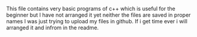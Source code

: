 This file contains very basic programs of c++ which is useful for the beginner
but I have not arranged it yet neither the files are saved in proper names  I was just trying to upload my files in github.
If i get time ever i will arranged it and infrom in the readme.
